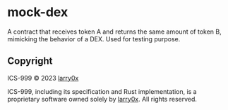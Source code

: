# mock-dex

A contract that receives token A and returns the same amount of token B, mimicking the behavior of a DEX. Used for testing purpose.

## Copyright

ICS-999 © 2023 [larry0x](https://twitter.com/larry0x)

ICS-999, including its specification and Rust implementation, is a proprietary software owned solely by [larry0x](https://twitter.com/larry0x). All rights reserved.

